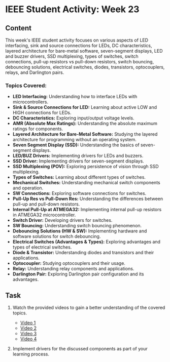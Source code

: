 # IEEE Student Activity: Week 23

## Content
This week's IEEE student activity focuses on various aspects of LED interfacing, sink and source connections for LEDs, DC characteristics, layered architecture for bare-metal software, seven-segment displays, LED and buzzer drivers, SSD multiplexing, types of switches, switch connections, pull-up resistors vs pull-down resistors, switch bouncing, debouncing solutions, electrical switches, diodes, transistors, optocouplers, relays, and Darlington pairs.

### Topics Covered:
- **LED Interfacing:** Understanding how to interface LEDs with microcontrollers.
- **Sink & Source Connections for LED:** Learning about active LOW and HIGH connections for LEDs.
- **DC Characteristics:** Exploring input/output voltage levels.
- **AMR (Absolute Max Ratings):** Understanding the absolute maximum ratings for components.
- **Layered Architecture for Bare-Metal Software:** Studying the layered architecture for programming without an operating system.
- **Seven Segment Display (SSD):** Understanding the basics of seven-segment displays.
- **LED/BUZ Drivers:** Implementing drivers for LEDs and buzzers.
- **SSD Driver:** Implementing drivers for seven-segment displays.
- **SSD Multiplexing (POV):** Exploring persistence of vision through SSD multiplexing.
- **Types of Switches:** Learning about different types of switches.
- **Mechanical Switches:** Understanding mechanical switch components and operation.
- **SW Connections:** Exploring software connections for switches.
- **Pull-Up Res vs Pull-Down Res:** Understanding the differences between pull-up and pull-down resistors.
- **Internal Pull-Up at ATMEGA32:** Implementing internal pull-up resistors in ATMEGA32 microcontroller.
- **Switch Driver:** Developing drivers for switches.
- **SW Bouncing:** Understanding switch bouncing phenomenon.
- **Debouncing Solutions (HW & SW):** Implementing hardware and software solutions for switch debouncing.
- **Electrical Switches (Advantages & Types):** Exploring advantages and types of electrical switches.
- **Diode & Transistor:** Understanding diodes and transistors and their applications.
- **Optocoupler:** Studying optocouplers and their usage.
- **Relay:** Understanding relay components and applications.
- **Darlington Pair:** Exploring Darlington pair configuration and its advantages.

## Task
1. Watch the provided videos to gain a better understanding of the covered topics.
   - [Video 1](https://youtu.be/zWkr8-Pf4bk?si=Cpthr5wz68nkM6iC)
   - [Video 2](https://youtu.be/9UKL7S9JYJk?si=LBON3bfh3qlEWd2-)
   - [Video 3](https://youtu.be/P_GuogpwMUs?si=CG3qaqZFFTnhHWc9)
   - [Video 4](https://youtu.be/mvnQc115gl4?si=1GpKIYoZ_kclR0c_)

2. Implement drivers for the discussed components as part of your learning process.
